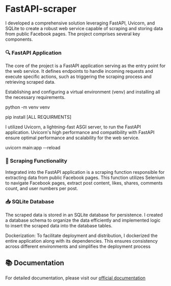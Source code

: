 # FastAPI-scraper

I developed a comprehensive solution leveraging FastAPI, Uvicorn, and SQLite to create a robust web service capable of scraping and storing data from public Facebook pages. The project comprises several key components.

### 🔍 FastAPI Application

The core of the project is a FastAPI application serving as the entry point for the web service. It defines endpoints to handle incoming requests and execute specific actions, such as triggering the scraping process and retrieving scraped data.

Establishing and configuring a virtual environment (venv) and installing all the necessary requirements. 

   python -m venv venv
   
   pip install [ALL REQUIRMENTS]
   
I utilized Uvicorn, a lightning-fast ASGI server, to run the FastAPI application. Uvicorn's high performance and compatibility with FastAPI ensure optimal performance and scalability for the web service.

uvicorn main:app --reload

### 📝 Scraping Functionality 

Integrated into the FastAPI application is a scraping function responsible for extracting data from public Facebook pages. This function utilizes Selenium to navigate Facebook pages, extract post content, likes, shares, comments count, and user numbers per post.

### 📥 SQLite Database

The scraped data is stored in an SQLite database for persistence. I created a database schema to organize the data efficiently and implemented logic to insert the scraped data into the database tables.

Dockerization: To facilitate deployment and distribution, I dockerized the entire application along with its dependencies. This ensures consistency across different environments and simplifies the deployment process
## 📚 Documentation

For detailed documentation, please visit our [official documentation](https://pypi.org/project/dashboard-dataviz-panel/0.1.3/)
